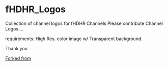 # fHDHR_Logos
Collection of channel logos for fHDHR Channels
Please contribute Channel Logos....

requirements: High Res. color image w/ Transparent background. 

Thank you

[Forked from](https://github.com/PseudoTV/PseudoTV_Logos)
